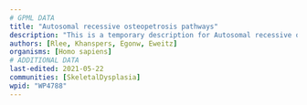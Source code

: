```yaml
---
# GPML DATA
title: "Autosomal recessive osteopetrosis pathways"
description: "This is a temporary description for Autosomal recessive osteopetrosis pathways"
authors: [Rlee, Khanspers, Egonw, Eweitz]
organisms: [Homo sapiens]
# ADDITIONAL DATA
last-edited: 2021-05-22
communities: [SkeletalDysplasia]
wpid: "WP4788"
---
```

